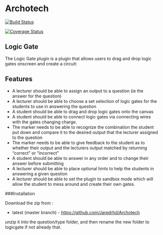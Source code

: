 # Archotech

[![Build Status](https://travis-ci.org/Jaredrhd/Archotech.svg?branch=master)](https://travis-ci.org/Jaredrhd/Archotech)

[![Coverage Status](https://coveralls.io/repos/github/Jaredrhd/Archotech/badge.svg)](https://coveralls.io/github/Jaredrhd/Archotech)


Logic Gate
----------------------

The Logic Gate plugin is a plugin that allows users to drag and drop logic gates onscreen and create a circuit:

Features
---------------------

* A lecturer should be able to assign an output to a question (ie the answer for the question)
* A lecturer should be able to choose a set selection of logic gates for the students to use in answering the question
* A student should be able to drag and drop logic gates onto the canvas
* A student should be able to connect logic gates via connecting wires with the gates changing charge.
* The marker needs to be able to recognize the combination the student put down and compare it to the desired output that the lecturer assigned to the question
* The marker  needs to be able to give feedback to the student as to whether their output and the lecturers output matched by returning “correct” or “incorrect”
* A student should be able to answer in any order and to change their answer before submitting
* A lecturer should be able to place optional hints to help the students in answering a given question
* A lecturer should be able to set the plugin to sandbox mode which will allow the student to mess around and create their own gates.

###Installation

Download the zip from :

* latest (master branch) - https://github.com/Jaredrhd/Archotech

unzip it into the question/type folder, and then rename the new folder to logicgate if not already that.
